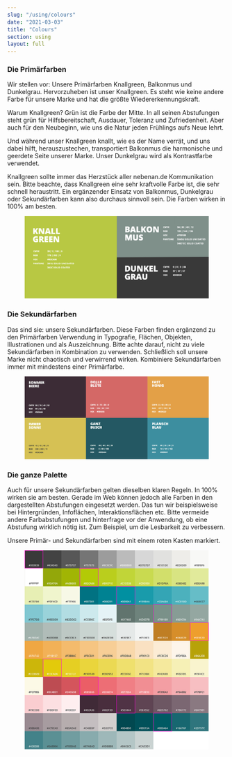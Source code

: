 ```yaml
---
slug: "/using/colours"
date: "2021-03-03"
title: "Colours"
section: using
layout: full
---
```


<h3 class="heading4">Die Primärfarben</h3>

<p>Wir stellen vor: Unsere Primärfarben Knallgreen, Balkonmus und Dunkelgrau. Hervorzuheben ist unser Knallgreen. Es steht wie keine andere Farbe für unsere Marke und hat die größte Wiedererkennungskraft.</p>

<p>Warum Knallgreen? Grün ist die Farbe der Mitte. In all seinen Abstufungen steht grün für Hilfsbereitschaft, Ausdauer, Toleranz und Zufriedenheit. Aber auch für den Neubeginn, wie uns die Natur jeden Frühlings aufs Neue lehrt.</p>
<p>Und während unser Knallgreen knallt, wie es der Name verrät, und uns dabei hilft, herauszustechen, transportiert Balkonmus die harmonische und geerdete Seite unserer Marke. Unser Dunkelgrau wird als Kontrastfarbe verwendet.</p>
<p>Knallgreen sollte immer das Herzstück aller nebenan.de Kommunikation sein. Bitte beachte, dass Knallgreen eine sehr kraftvolle Farbe ist, die sehr schnell heraustritt. Ein ergänzender Einsatz von Balkonmus, Dunkelgrau oder Sekundärfarben kann also durchaus sinnvoll sein. Die Farben wirken in 100% am besten.</p>

<div class="row">
    <div class="col">
        <colour-swatch colour="#B2CA06"></colour-swatch>
    </div>
    <div class="col">
        <colour-swatch colour="#799189"></colour-swatch>
    </div>
</div>
<div class="row">
    <div class="col">
        <colour-swatch colour="#393939"></colour-swatch>
    </div>
    <div class="col">
        <colour-swatch colour="#0090A1"></colour-swatch>
    </div>
</div>

<figure class="figure--fullwidth"><img src="/images/primary-colours.jpg" alt="" /></figure>


<h3 class="heading4">Die Sekundärfarben</h3>

<p>Das sind sie: unsere Sekundärfarben. Diese Farben finden ergänzend zu den Primärfarben Verwendung in Typografie, Flächen, Objekten, Illustrationen und als Auszeichnung. Bitte achte darauf, nicht zu viele Sekundärfarben in Kombination zu verwenden. Schließlich soll unsere Marke nicht chaotisch und verwirrend wirken. Kombiniere Sekundärfarben immer mit mindestens einer Primärfarbe.</p>

<figure class="figure--fullwidth"><img src="/images/secondary-colours.jpg" alt="" /></figure>


<h3 class="heading4">Die ganze Palette</h3>

<p>Auch für unsere Sekundärfarben gelten dieselben klaren Regeln. In 100% wirken sie am besten. Gerade im Web können jedoch alle Farben in den dargestellten Abstufungen eingesetzt werden. Das tun wir beispielsweise bei Hintergründen, Infoflächen, Interaktionsflächen etc. Bitte vermeide andere Farbabstufungen und hinterfrage vor der Anwendung, ob eine Abstufung wirklich nötig ist. Zum Beispiel, um die Lesbarkeit zu verbessern.</p>

<p>Unsere Primär- und Sekundärfarben sind mit einem roten Kasten markiert.</p>


<figure><img src="/images/colour-palette.jpg" alt="" /></figure>